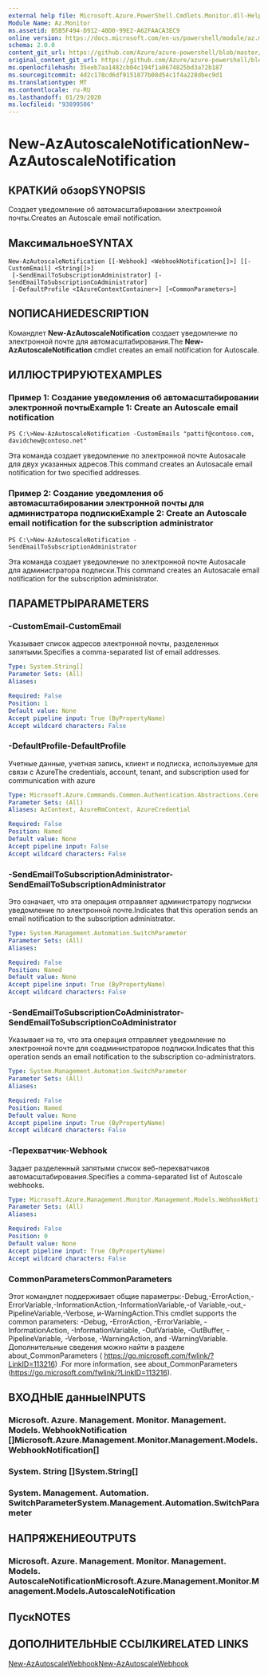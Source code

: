 ```yaml
---
external help file: Microsoft.Azure.PowerShell.Cmdlets.Monitor.dll-Help.xml
Module Name: Az.Monitor
ms.assetid: B5B5F494-D912-40D0-99E2-A62FAACA3EC9
online version: https://docs.microsoft.com/en-us/powershell/module/az.monitor/new-azautoscalenotification
schema: 2.0.0
content_git_url: https://github.com/Azure/azure-powershell/blob/master/src/Monitor/Monitor/help/New-AzAutoscaleNotification.md
original_content_git_url: https://github.com/Azure/azure-powershell/blob/master/src/Monitor/Monitor/help/New-AzAutoscaleNotification.md
ms.openlocfilehash: 35eeb7aa1482cb04c194f1a0674825bd3a72b187
ms.sourcegitcommit: 4d2c178cd6df9151877b08d54c1f4a228dbec9d1
ms.translationtype: MT
ms.contentlocale: ru-RU
ms.lasthandoff: 01/29/2020
ms.locfileid: "93899506"
---
```

# <span data-ttu-id="4b76d-101">New-AzAutoscaleNotification</span><span class="sxs-lookup"><span data-stu-id="4b76d-101">New-AzAutoscaleNotification</span></span>

## <span data-ttu-id="4b76d-102">КРАТКИй обзор</span><span class="sxs-lookup"><span data-stu-id="4b76d-102">SYNOPSIS</span></span>
<span data-ttu-id="4b76d-103">Создает уведомление об автомасштабировании электронной почты.</span><span class="sxs-lookup"><span data-stu-id="4b76d-103">Creates an Autoscale email notification.</span></span>

## <span data-ttu-id="4b76d-104">Максимальное</span><span class="sxs-lookup"><span data-stu-id="4b76d-104">SYNTAX</span></span>

```
New-AzAutoscaleNotification [[-Webhook] <WebhookNotification[]>] [[-CustomEmail] <String[]>]
 [-SendEmailToSubscriptionAdministrator] [-SendEmailToSubscriptionCoAdministrator]
 [-DefaultProfile <IAzureContextContainer>] [<CommonParameters>]
```

## <span data-ttu-id="4b76d-105">NОПИСАНИЕ</span><span class="sxs-lookup"><span data-stu-id="4b76d-105">DESCRIPTION</span></span>
<span data-ttu-id="4b76d-106">Командлет **New-AzAutoscaleNotification** создает уведомление по электронной почте для автомасштабирования.</span><span class="sxs-lookup"><span data-stu-id="4b76d-106">The **New-AzAutoscaleNotification** cmdlet creates an email notification for Autoscale.</span></span>

## <span data-ttu-id="4b76d-107">ИЛЛЮСТРИРУЮТ</span><span class="sxs-lookup"><span data-stu-id="4b76d-107">EXAMPLES</span></span>

### <span data-ttu-id="4b76d-108">Пример 1: Создание уведомления об автомасштабировании электронной почты</span><span class="sxs-lookup"><span data-stu-id="4b76d-108">Example 1: Create an Autoscale email notification</span></span>
```
PS C:\>New-AzAutoscaleNotification -CustomEmails "pattif@contoso.com, davidchew@contoso.net"
```

<span data-ttu-id="4b76d-109">Эта команда создает уведомление по электронной почте Autosacale для двух указанных адресов.</span><span class="sxs-lookup"><span data-stu-id="4b76d-109">This command creates an Autosacale email notification for two specified addresses.</span></span>

### <span data-ttu-id="4b76d-110">Пример 2: Создание уведомления об автомасштабировании электронной почты для администратора подписки</span><span class="sxs-lookup"><span data-stu-id="4b76d-110">Example 2: Create an Autoscale email notification for the subscription administrator</span></span>
```
PS C:\>New-AzAutoscaleNotification -SendEmailToSubscriptionAdministrator
```

<span data-ttu-id="4b76d-111">Эта команда создает уведомление по электронной почте Autosacale для администратора подписки.</span><span class="sxs-lookup"><span data-stu-id="4b76d-111">This command creates an Autosacale email notification for the subscription administrator.</span></span>

## <span data-ttu-id="4b76d-112">ПАРАМЕТРЫ</span><span class="sxs-lookup"><span data-stu-id="4b76d-112">PARAMETERS</span></span>

### <span data-ttu-id="4b76d-113">-CustomEmail</span><span class="sxs-lookup"><span data-stu-id="4b76d-113">-CustomEmail</span></span>
<span data-ttu-id="4b76d-114">Указывает список адресов электронной почты, разделенных запятыми.</span><span class="sxs-lookup"><span data-stu-id="4b76d-114">Specifies a comma-separated list of email addresses.</span></span>

```yaml
Type: System.String[]
Parameter Sets: (All)
Aliases:

Required: False
Position: 1
Default value: None
Accept pipeline input: True (ByPropertyName)
Accept wildcard characters: False
```

### <span data-ttu-id="4b76d-115">-DefaultProfile</span><span class="sxs-lookup"><span data-stu-id="4b76d-115">-DefaultProfile</span></span>
<span data-ttu-id="4b76d-116">Учетные данные, учетная запись, клиент и подписка, используемые для связи с Azure</span><span class="sxs-lookup"><span data-stu-id="4b76d-116">The credentials, account, tenant, and subscription used for communication with azure</span></span>

```yaml
Type: Microsoft.Azure.Commands.Common.Authentication.Abstractions.Core.IAzureContextContainer
Parameter Sets: (All)
Aliases: AzContext, AzureRmContext, AzureCredential

Required: False
Position: Named
Default value: None
Accept pipeline input: False
Accept wildcard characters: False
```

### <span data-ttu-id="4b76d-117">-SendEmailToSubscriptionAdministrator</span><span class="sxs-lookup"><span data-stu-id="4b76d-117">-SendEmailToSubscriptionAdministrator</span></span>
<span data-ttu-id="4b76d-118">Это означает, что эта операция отправляет администратору подписки уведомление по электронной почте.</span><span class="sxs-lookup"><span data-stu-id="4b76d-118">Indicates that this operation sends an email notification to the subscription administrator.</span></span>

```yaml
Type: System.Management.Automation.SwitchParameter
Parameter Sets: (All)
Aliases:

Required: False
Position: Named
Default value: None
Accept pipeline input: True (ByPropertyName)
Accept wildcard characters: False
```

### <span data-ttu-id="4b76d-119">-SendEmailToSubscriptionCoAdministrator</span><span class="sxs-lookup"><span data-stu-id="4b76d-119">-SendEmailToSubscriptionCoAdministrator</span></span>
<span data-ttu-id="4b76d-120">Указывает на то, что эта операция отправляет уведомление по электронной почте для соадминистраторов подписки.</span><span class="sxs-lookup"><span data-stu-id="4b76d-120">Indicates that this operation sends an email notification to the subscription co-administrators.</span></span>

```yaml
Type: System.Management.Automation.SwitchParameter
Parameter Sets: (All)
Aliases:

Required: False
Position: Named
Default value: None
Accept pipeline input: True (ByPropertyName)
Accept wildcard characters: False
```

### <span data-ttu-id="4b76d-121">-Перехватчик</span><span class="sxs-lookup"><span data-stu-id="4b76d-121">-Webhook</span></span>
<span data-ttu-id="4b76d-122">Задает разделенный запятыми список веб-перехватчиков автомасштабирования.</span><span class="sxs-lookup"><span data-stu-id="4b76d-122">Specifies a comma-separated list of Autoscale webhooks.</span></span>

```yaml
Type: Microsoft.Azure.Management.Monitor.Management.Models.WebhookNotification[]
Parameter Sets: (All)
Aliases:

Required: False
Position: 0
Default value: None
Accept pipeline input: True (ByPropertyName)
Accept wildcard characters: False
```

### <span data-ttu-id="4b76d-123">CommonParameters</span><span class="sxs-lookup"><span data-stu-id="4b76d-123">CommonParameters</span></span>
<span data-ttu-id="4b76d-124">Этот командлет поддерживает общие параметры:-Debug,-ErrorAction,-ErrorVariable,-InformationAction,-InformationVariable,-of Variable,-out,-PipelineVariable,-Verbose, и-WarningAction.</span><span class="sxs-lookup"><span data-stu-id="4b76d-124">This cmdlet supports the common parameters: -Debug, -ErrorAction, -ErrorVariable, -InformationAction, -InformationVariable, -OutVariable, -OutBuffer, -PipelineVariable, -Verbose, -WarningAction, and -WarningVariable.</span></span> <span data-ttu-id="4b76d-125">Дополнительные сведения можно найти в разделе about_CommonParameters ( https://go.microsoft.com/fwlink/?LinkID=113216) .</span><span class="sxs-lookup"><span data-stu-id="4b76d-125">For more information, see about_CommonParameters (https://go.microsoft.com/fwlink/?LinkID=113216).</span></span>

## <span data-ttu-id="4b76d-126">ВХОДНЫЕ данные</span><span class="sxs-lookup"><span data-stu-id="4b76d-126">INPUTS</span></span>

### <span data-ttu-id="4b76d-127">Microsoft. Azure. Management. Monitor. Management. Models. WebhookNotification []</span><span class="sxs-lookup"><span data-stu-id="4b76d-127">Microsoft.Azure.Management.Monitor.Management.Models.WebhookNotification[]</span></span>

### <span data-ttu-id="4b76d-128">System. String []</span><span class="sxs-lookup"><span data-stu-id="4b76d-128">System.String[]</span></span>

### <span data-ttu-id="4b76d-129">System. Management. Automation. SwitchParameter</span><span class="sxs-lookup"><span data-stu-id="4b76d-129">System.Management.Automation.SwitchParameter</span></span>

## <span data-ttu-id="4b76d-130">НАПРЯЖЕНИЕ</span><span class="sxs-lookup"><span data-stu-id="4b76d-130">OUTPUTS</span></span>

### <span data-ttu-id="4b76d-131">Microsoft. Azure. Management. Monitor. Management. Models. AutoscaleNotification</span><span class="sxs-lookup"><span data-stu-id="4b76d-131">Microsoft.Azure.Management.Monitor.Management.Models.AutoscaleNotification</span></span>

## <span data-ttu-id="4b76d-132">Пуск</span><span class="sxs-lookup"><span data-stu-id="4b76d-132">NOTES</span></span>

## <span data-ttu-id="4b76d-133">ДОПОЛНИТЕЛЬНЫЕ ССЫЛКИ</span><span class="sxs-lookup"><span data-stu-id="4b76d-133">RELATED LINKS</span></span>

[<span data-ttu-id="4b76d-134">New-AzAutoscaleWebhook</span><span class="sxs-lookup"><span data-stu-id="4b76d-134">New-AzAutoscaleWebhook</span></span>](./New-AzAutoscaleWebhook.md)


